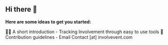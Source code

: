 ## Hi there 👋


**Here are some ideas to get you started:**

🙋‍♀️ A short introduction - Tracking Involvement through easy to use tools
🌈 Contribution guidelines - Email Contact [at] involvevent.com
